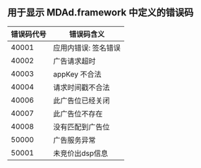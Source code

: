 ## 用于显示 MDAd.framework 中定义的错误码


| 错误码代号 |      错误码含义      |
| -------- |  -----------------  |
|  40001   |  应用内错误: 签名错误  |
|  40002   |  广告请求超时         |
|  40003   |  appKey 不合法       |
|  40004   |  请求时间戳不合法      |
|  40006   |  此广告位已经关闭      |
|  40007   |  此广告位不存在       |
|  40008   |  没有匹配到广告位     |
|  50000   |  广告服务异常         |
|  50001   |  未竞价出dsp信息      |
